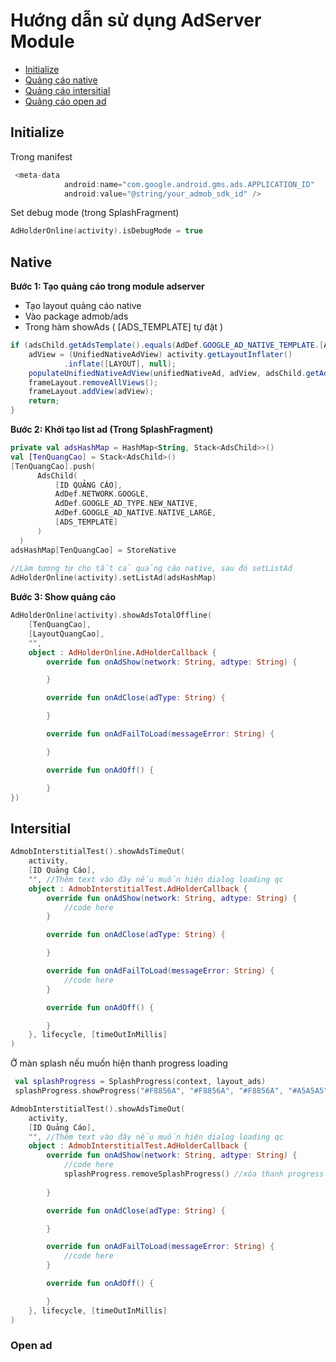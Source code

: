 # Hướng dẫn sử dụng AdServer Module

- [Initialize](#initialize)
- [Quảng cáo native](#native)
- [Quảng cáo intersitial](#intersitial)
- [Quảng cáo open ad](#open-ad)

## Initialize 
Trong manifest<br>
```java
 <meta-data
            android:name="com.google.android.gms.ads.APPLICATION_ID"
            android:value="@string/your_admob_sdk_id" />
```

Set debug mode (trong SplashFragment)<br>
```kotlin
AdHolderOnline(activity).isDebugMode = true
```

## Native
__Bước 1: Tạo quảng cáo trong module adserver__
- Tạo layout quảng cáo native
- Vào package admob/ads 
- Trong hàm showAds ( [ADS_TEMPLATE] tự đặt )
```java
if (adsChild.getAdsTemplate().equals(AdDef.GOOGLE_AD_NATIVE_TEMPLATE.[ADS_TEMPLATE])) {
    adView = (UnifiedNativeAdView) activity.getLayoutInflater()
            .inflate([LAYOUT], null);
    populateUnifiedNativeAdView(unifiedNativeAd, adView, adsChild.getAdSize(), adsChild);
    frameLayout.removeAllViews();
    frameLayout.addView(adView);
    return;
}
```
__Bước 2: Khởi tạo list ad (Trong SplashFragment)__
```kotlin
private val adsHashMap = HashMap<String, Stack<AdsChild>>()
val [TenQuangCao] = Stack<AdsChild>()
[TenQuangCao].push(
      AdsChild(
          [ID QUẢNG CÁO],
          AdDef.NETWORK.GOOGLE,
          AdDef.GOOGLE_AD_TYPE.NEW_NATIVE,
          AdDef.GOOGLE_AD_NATIVE.NATIVE_LARGE,
          [ADS_TEMPLATE]
      )
  )
adsHashMap[TenQuangCao] = StoreNative
    
//Làm tương tự cho tất cả quảng cáo native, sau đó setListAd 
AdHolderOnline(activity).setListAd(adsHashMap)
```
__Bước 3: Show quảng cáo__
```kotlin
AdHolderOnline(activity).showAdsTotalOffline(
    [TenQuangCao],
    [LayoutQuangCao], 
    "",
    object : AdHolderOnline.AdHolderCallback {
        override fun onAdShow(network: String, adtype: String) {

        }

        override fun onAdClose(adType: String) {

        }

        override fun onAdFailToLoad(messageError: String) {

        }

        override fun onAdOff() {

        }
})
```

## Intersitial
```kotlin
AdmobInterstitialTest().showAdsTimeOut(
    activity,
    [ID Quảng Cáo],
    "", //Thêm text vào đây nếu muốn hiện dialog loading qc
    object : AdmobInterstitialTest.AdHolderCallback {
        override fun onAdShow(network: String, adtype: String) {
            //code here
        }

        override fun onAdClose(adType: String) {

        }

        override fun onAdFailToLoad(messageError: String) {
            //code here
        }

        override fun onAdOff() {

        }
    }, lifecycle, [timeOutInMillis]
)
```
Ở màn splash nếu muốn hiện thanh progress loading
```kotlin
 val splashProgress = SplashProgress(context, layout_ads)
 splashProgress.showProgress("#F8856A", "#F8856A", "#F8856A", "#A5A5A5")

AdmobInterstitialTest().showAdsTimeOut(
    activity,
    [ID Quảng Cáo],
    "", //Thêm text vào đây nếu muốn hiện dialog loading qc
    object : AdmobInterstitialTest.AdHolderCallback {
        override fun onAdShow(network: String, adtype: String) {
            //code here
            splashProgress.removeSplashProgress() //xóa thanh progress
            
        }

        override fun onAdClose(adType: String) {

        }

        override fun onAdFailToLoad(messageError: String) {
            //code here
        }

        override fun onAdOff() {

        }
    }, lifecycle, [timeOutInMillis]
)
```

### Open ad
